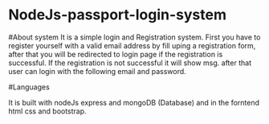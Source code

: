 # NodeJs-passport-login-system


#About system
It is a simple  login and Registration system.
First you have to register yourself with a valid email address by fill uping a registration form,
after that you will be redirected to login page if the registration is successful. 
If the registration is not successful it will show msg. after that user can login with the following email and password.

#Languages

It is built with nodeJs express and mongoDB (Database) and in the forntend html css and bootstrap.




